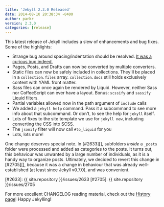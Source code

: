 ```yaml
---
title: 'Jekyll 2.3.0 Released'
date: 2014-08-10 20:38:34 -0400
author: parkr
version: 2.3.0
categories: [release]
---
```


This latest release of Jekyll includes a slew of enhancements and bug
fixes. Some of the highlights:

* Strange bug around spacing/indentation should be resolved. [It was a
  curious bug indeed.](https://github.com/jekyll/jekyll/issues/2676)
* Pages, Posts, and Drafts can now be converted by multiple converters.
* Static files can now be safely included in collections. They'll be placed
  in a `collection.files` array. `collection.docs` still holds exclusively
  content with YAML front matter.
* Sass files can once again be rendered by Liquid. However, neither Sass
  nor CoffeeScript can ever have a layout. Bonus: `scssify` and `sassify`
  Liquid filters.
* Partial variables allowed now in the path argument of `include` calls
* We added a `jekyll help` command. Pass it a subcommand to see more info
  about that subcommand. Or don't, to see the help for `jekyll` itself.
* Lots of fixes to the site template we use for `jekyll new`, including
  converting the CSS into SCSS.
* The `jsonify` filter will now call `#to_liquid` for you
* Lots, lots more!

One change deserves special note. In [#2633][], subfolders *inside* a
`_posts` folder were processed and added as categories to the posts. It
turns out, this behaviour was unwanted by a large number of individuals, as
it is a handy way to organize posts. Ultimately, we decided to revert this
change in [#2705][], because it was a change in behaviour that was already
well-established (at least since Jekyll v0.7.0), and was convenient.

[#2633]: {{ site.repository }}/issues/2633
[#2705]: {{ site.repository }}/issues/2705

For more excellent CHANGELOG reading material, check out the [History
page](/docs/history/)! Happy Jekylling!
